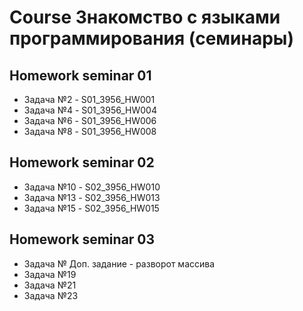 # Course Знакомство с языками программирования (семинары) 
## Homework seminar 01 
* Задача №2 - S01_3956_HW001
* Задача №4 - S01_3956_HW004
* Задача №6 - S01_3956_HW006
* Задача №8 - S01_3956_HW008

## Homework seminar 02
* Задача №10 - S02_3956_HW010
* Задача №13 - S02_3956_HW013
* Задача №15 - S02_3956_HW015

## Homework seminar 03
* Задача № Доп. задание - разворот массива
* Задача №19
* Задача №21 
* Задача №23